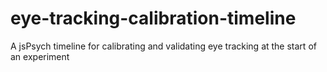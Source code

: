 # eye-tracking-calibration-timeline
A jsPsych timeline for calibrating and validating eye tracking at the start of an experiment
